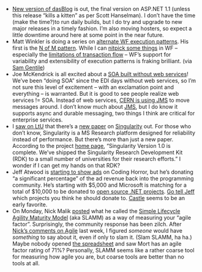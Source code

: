-   [New version of
    dasBlog](http://www.hanselman.com/blog/DasBlog197ReleaseFinalASPNET11Version.aspx)
    is out, the final version on ASP.NET 1.1 (unless this release “kills
    a kitten” as per Scott Hanselman). I don’t have the time (make the
    time?)to run daily builds, but I do try and upgrade to new major
    releases in a timely fashion. I’m also moving hosters, so expect a
    little downtime around here at some point in the near future.
-   Matt Winkler is doing a series on [alternate WF execution
    patterns](http://blogs.msdn.com/mwinkle/archive/2007/05/24/different-execution-patterns-with-wf-or-going-beyond-sequential-and-state-machine.aspx).
    His first is the [N of M
    pattern](http://blogs.msdn.com/mwinkle/archive/2007/06/27/implementing-the-n-of-m-pattern-in-wf.aspx).
    While I can [nitpick some
    things](http://devhawk.net/2006/10/17/wf-clarifications-and-corrections/)
    in WF – especially the [limitations of transaction
    flow](http://devhawk.net/2006/12/11/transactions-in-workflow-foundation-land/)
    – WF’s support for variability and extensibility of execution
    patterns is fraking brilliant. (via [Sam
    Gentile](http://codebetter.com/blogs/sam.gentile/archive/2007/06/27/new-and-notable-175.aspx))
-   Joe McKendrick is all excited about a [SOA built without web
    services](http://blogs.zdnet.com/service-oriented/?p=904)! We’ve
    been “doing SOA” since the EDI days without web services, so I’m not
    sure this level of excitement – with an exclamation point and
    everything – is warranted. But it is good to see people realize web
    services != SOA. Instead of web services, [CERN is using
    JMS](http://searchwebservices.techtarget.com/originalContent/0,289142,sid26_gci1261398,00.html)
    to move messages around. I don’t know much about
    [JMS](http://java.sun.com/products/jms/overview.html), but I do know
    it supports async and durable messaging, two things I think are
    critical for enterprise services.
-   I [saw on LtU](http://lambda-the-ultimate.org/node/2312) that
    there’s a [new
    paper](http://www.research.microsoft.com/os/singularity/publications/OSR2007_RethinkingSoftwareStack.pdf)
    on [Singularity](http://research.microsoft.com/os/singularity/) out.
    For those who don’t know, Singularity is a MS Research platform
    designed for reliability instead of performance. But there’s more
    than just a new paper. According to the project [home
    page](http://research.microsoft.com/os/singularity/), “Singularity
    Version 1.0 is complete. We’ve shipped the Singularity Research
    Development Kit (RDK) to a small number of universities for their
    research efforts.” I wonder if I can get my hands on that RDK?
-   Jeff Atwood is [starting to show
    ads](http://www.codinghorror.com/blog/archives/000893.html) on
    Coding Horror, but he’s donating “a significant percentage” of the
    ad revenue back into the programming community. He’s starting with
    \$5,000 and Microsoft is matching for a total of \$10,000 to be
    donated to [open source .NET
    projects](http://www.codinghorror.com/blog/archives/000894.html).
    [Go tell
    Jeff](http://www.codinghorror.com/blog/archives/000894.html) which
    projects you think he should donate to.
    [Castle](http://www.castleproject.org/) seems to be an early
    favorite.
-   On Monday, Nick Malik
    [posted](http://blogs.msdn.com/nickmalik/archive/2007/06/23/simple-lifecycle-agility-maturity-model.aspx)
    what he called the [Simple Lifecycle Agility Maturity
    Model](http://home.comcast.net/~nickmalik1/vault/Simple_Lifecycle_Agility_Maturity_Model.xls)
    (aka SLAMM) as a way of measuring your “agile factor”. Surprisingly,
    the community response has been zilch. After [Nick’s comments on
    Agile](http://blogs.msdn.com/nickmalik/archive/2007/06/15/tools-for-mort.aspx)
    last week, I figured *someone* would have *something* to say about
    it, even if only to slam it. (Slam SLAMM, ha ha.) Maybe nobody
    opened [the
    spreadsheet](http://home.comcast.net/~nickmalik1/vault/Simple_Lifecycle_Agility_Maturity_Model.xls)
    and saw Mort has an agile factor rating of 71%? Personally, SLAMM
    seems like a rather coarse tool for measuring how agile you are, but
    coarse tools are better than no tools at all.


